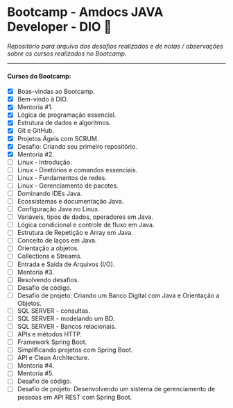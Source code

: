 # Bootcamp - Amdocs JAVA Developer - DIO 🌟
_Repositório para arquivo dos desafios realizados e de notas / observações sobre os cursos realizados no Bootcamp._
<br>
___
#### Cursos do Bootcamp:
- [X] Boas-vindas ao Bootcamp.
- [X] Bem-vindo à DIO.
- [X] Mentoria #1.
- [X] Lógica de programação essencial.
- [X] Estrutura de dados e algoritmos.
- [X] Git e GitHub.
- [X] Projetos Ágeis com SCRUM.
- [X] Desafio: Criando seu primeiro repositório.
- [X] Mentoria #2.
- [ ] Linux - Introdução.
- [ ] Linux - Diretórios e comandos essenciais.
- [ ] Linux - Fundamentos de redes.
- [ ] Linux - Gerenciamento de pacotes.
- [ ] Dominando IDEs Java.
- [ ] Ecossistemas e documentação Java.
- [ ] Configuração Java no Linux.
- [ ] Variáveis, tipos de dados, operadores em Java.
- [ ] Lógica condicional e controle de fluxo em Java.
- [ ] Estrutura de Repetição e Array em Java.
- [ ] Conceito de laços em Java.
- [ ] Orientação a objetos.
- [ ] Collections e Streams.
- [ ] Entrada e Saída de Arquivos (I/O).
- [ ] Mentoria #3.
- [ ] Resolvendo desafios.
- [ ] Desafio de código.
- [ ] Desafio de projeto: Criando um Banco Digital com Java e Orientação a Objetos.
- [ ] SQL SERVER - consultas.
- [ ] SQL SERVER - modelando um BD.
- [ ] SQL SERVER - Bancos relacionais.
- [ ] APIs e métodos HTTP.
- [ ] Framework Spring Boot.
- [ ] Simplificando projetos com Spring Boot.
- [ ] API e Clean Architecture.
- [ ] Mentoria #4.
- [ ] Mentoria #5.
- [ ] Desafio de código.
- [ ] Desafio de projeto: Desenvolvendo um sistema de gerenciamento de pessoas em API REST com Spring Boot.
